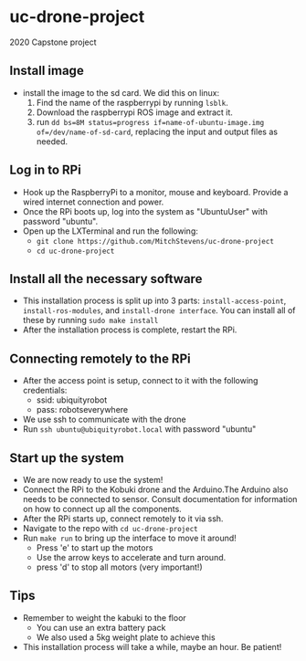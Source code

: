 # uc-drone-project
2020 Capstone project

## Install image
- install the image to the sd card. We did this on linux:
  1. Find the name of the raspberrypi by running `lsblk`.
  2. Download the raspberrypi ROS image and extract it.
  3. run `dd bs=8M status=progress if=name-of-ubuntu-image.img of=/dev/name-of-sd-card`, replacing the input and output files as needed.

## Log in to RPi
- Hook up the RaspberryPi to a monitor, mouse and keyboard. Provide a wired internet connection and power.
- Once the RPi boots up, log into the system as "UbuntuUser" with password "ubuntu".
- Open up the LXTerminal and run the following:
  - `git clone https://github.com/MitchStevens/uc-drone-project`
  - `cd uc-drone-project`

## Install all the necessary software
- This installation process is split up into 3 parts: `install-access-point`, `install-ros-modules`, and `install-drone interface`. You can install all of these by running `sudo make install`
- After the installation process is complete, restart the RPi.

## Connecting remotely to the RPi
- After the access point is setup, connect to it with the following credentials:
  - ssid: ubiquityrobot
  - pass: robotseverywhere
- We use ssh to communicate with the drone
- Run `ssh ubuntu@ubiquityrobot.local` with password "ubuntu"

## Start up the system
- We are now ready to use the system!
- Connect the RPi to the Kobuki drone and the Arduino.The Arduino also needs to be connected to sensor. Consult documentation for information on how to connect up all the components.
- After the RPi starts up, connect remotely to it via ssh.
- Navigate to the repo with `cd uc-drone-project`
- Run `make run` to bring up the interface to move it around!
  - Press 'e' to start up the motors
  - Use the arrow keys to accelerate and turn around.
  - press 'd' to stop all motors (very important!)

## Tips
- Remember to weight the kabuki to the floor
  - You can use an extra battery pack
  - We also used a 5kg weight plate to achieve this
- This installation process will take a while, maybe an hour. Be patient!
